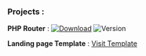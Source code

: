 ### Projects :

**PHP Router** : [![Download](https://img.shields.io/badge/Download-File-brightgreen)](https://github.com/vegalibrary/VegaRouter/archive/refs/tags/v1.0.0.zip) ![Version](https://img.shields.io/badge/Version-1.2.0-blue)

**Landing page Template** : [Visit Template](https://vegalibrary.github.io/ad-free-music/)
